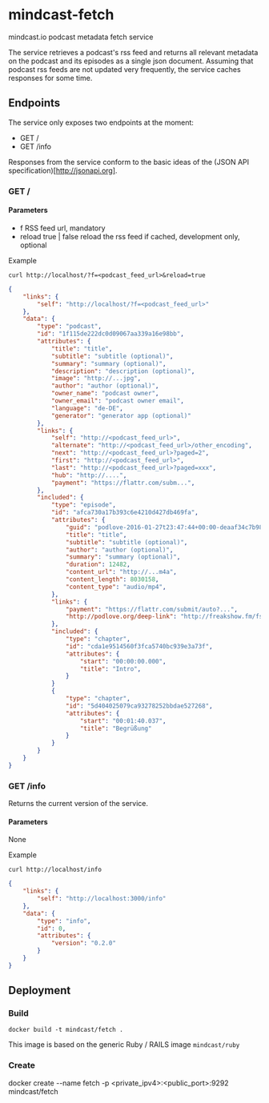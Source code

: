 # mindcast-fetch

mindcast.io podcast metadata fetch service

The service retrieves a podcast's rss feed and returns all relevant metadata on the podcast and its episodes as a single json document. Assuming that podcast rss feeds are not updated very frequently, the service caches responses for some time.

## Endpoints

The service only exposes two endpoints at the moment:

* GET /
* GET /info

Responses from the service conform to the basic ideas of the (JSON API specification)[http://jsonapi.org].

### GET /

#### Parameters

* f	RSS feed url, mandatory
* reload	true | false reload the rss feed if cached, development only, optional

Example

	curl http://localhost/?f=<podcast_feed_url>&reload=true

```json
{
	"links": {
		"self": "http://localhost/?f=<podcast_feed_url>"
	},
	"data": {
		"type": "podcast",
		"id": "1f115de222dc0d09067aa339a16e98bb",
		"attributes": {
			"title": "title",
			"subtitle": "subtitle (optional)",
			"summary": "summary (optional)",
			"description": "description (optional)",
			"image": "http://...jpg",
			"author": "author (optional)",
			"owner_name": "podcast owner",
			"owner_email": "podcast owner email",
			"language": "de-DE",
			"generator": "generator app (optional)"
		},
		"links": {
			"self": "http://<podcast_feed_url>",
			"alternate": "http://<podcast_feed_url>/other_encoding",
			"next": "http://<podcast_feed_url>?paged=2",
			"first": "http://<podcast_feed_url>",
			"last": "http://<podcast_feed_url>?paged=xxx",
			"hub": "http://....",
			"payment": "https://flattr.com/subm...",
		},
		"included": {
			"type": "episode",
			"id": "afca730a17b393c6e4210d427db469fa",
			"attributes": {
				"guid": "podlove-2016-01-27t23:47:44+00:00-deaaf34c7b9847f",
				"title": "title",
				"subtitle": "subtitle (optional)",
				"author": "author (optional)",
				"summary": "summary (optional)",
				"duration": 12482,
				"content_url": "http://...m4a",
				"content_length": 8030158,
				"content_type": "audio/mp4",
			},
			"links": {
				"payment": "https://flattr.com/submit/auto?...",
				"http://podlove.org/deep-link": "http://freakshow.fm/fs170-laden-laeuft#",
			},
			"included": {
				"type": "chapter",
				"id": "cda1e9514560f3fca5740bc939e3a73f",
				"attributes": {
					"start": "00:00:00.000",
					"title": "Intro",
				}
			}
			{
				"type": "chapter",
				"id": "5d404025079ca93278252bbdae527268",
				"attributes": {
					"start": "00:01:40.037",
					"title": "Begrüßung"
				}
			}
		}
	}
}

```

### GET /info

Returns the current version of the service.

#### Parameters

None

Example

	curl http://localhost/info

```json
{
	"links": {
		"self": "http://localhost:3000/info"
	},
	"data": {
		"type": "info",
		"id": 0,
		"attributes": {
			"version": "0.2.0"
		}
	}
}
```

## Deployment

### Build

	docker build -t mindcast/fetch .

This image is based on the generic Ruby / RAILS image `mindcast/ruby`

### Create

docker create --name fetch -p <private_ipv4>:<public_port>:9292 mindcast/fetch
